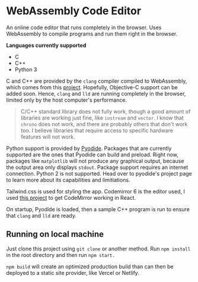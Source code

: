 # WebAssembly Code Editor

An online code editor that runs completely in the browser. Uses WebAssembly to compile programs and run them right in the browser.

**Languages currently supported**

- C
- C++
- Python 3

C and C++ are provided by the `clang` compiler compiled to WebAssembly, which comes from this [project](https://github.com/binji/wasm-clang). Hopefully, Objective-C support can be added soon. Hence, `clang` and `lld` are running completely in the browser, limited only by the host computer's performance.

> C/C++ standard library does not fully work, though a good amount of libraries are working just fine, like `iostream` and `vector`. I know that `chrono` does not work, and there are probably others that don't work too. I believe libraries that require access to specific hardware features will not work.

Python support is provided by [Pyodide](https://pyodide.org/en/stable/). Packages that are currently supported are the ones that Pyodide can build and preload. Right now, packages like `matplotlib` will not produce any graphical output, because the output area only displays `stdout`. Package support requires an internet connection. Python 2 is not supported. Head over to pyodide's project page to learn more about its capabilities and limitiations.

Tailwind.css is used for styling the app. Codemirror 6 is the editor used, I used [this project](https://uiwjs.github.io/react-codemirror/) to get CodeMirror working in React.

On startup, Pyodide is loaded, then a sample C++ program is run to ensure that `clang` and `lld` are ready.

## Running on local machine

Just clone this project using `git clone` or another method. Run `npm install` in the root directory and then run `npm start.` 

`npm build` will create an optimized production build than can then be deployed to a static site provider, like Vercel or Netlify.